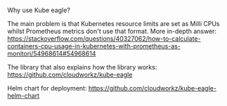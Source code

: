 Why use Kube eagle?

The main problem is that Kubernetes resource limits are set as Milli CPUs whilst Prometheus metrics don't use that format. 
More in-depth answer: https://stackoverflow.com/questions/40327062/how-to-calculate-containers-cpu-usage-in-kubernetes-with-prometheus-as-monitori/54968614#54968614
 
The library that also explains how the library works:
https://github.com/cloudworkz/kube-eagle

Helm chart for deployment:
https://github.com/cloudworkz/kube-eagle-helm-chart
